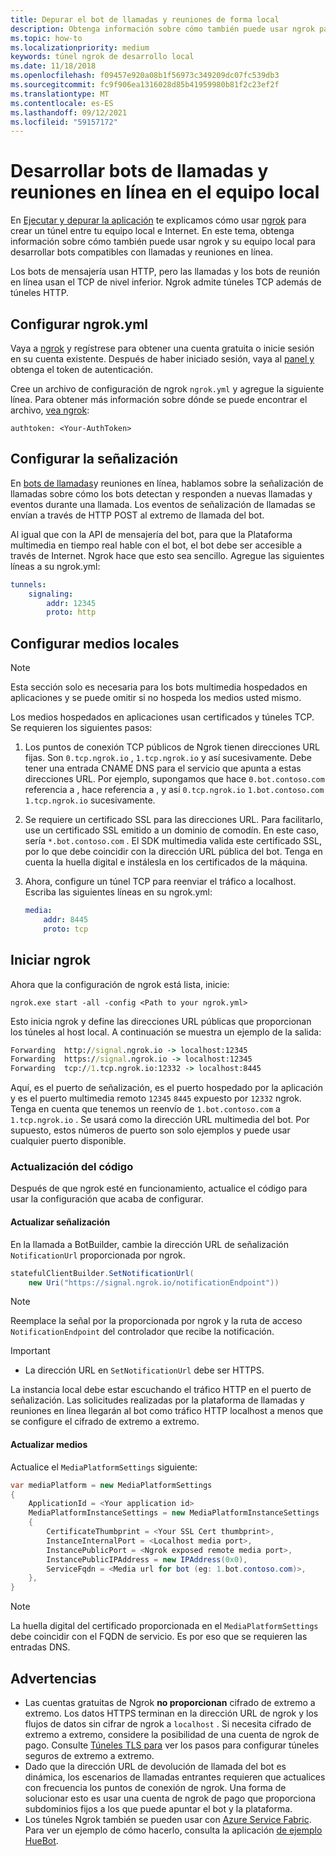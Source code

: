 ```yaml
---
title: Depurar el bot de llamadas y reuniones de forma local
description: Obtenga información sobre cómo también puede usar ngrok para desarrollar llamadas y bots de reunión en línea en su equipo local.
ms.topic: how-to
ms.localizationpriority: medium
keywords: túnel ngrok de desarrollo local
ms.date: 11/18/2018
ms.openlocfilehash: f09457e920a08b1f56973c349209dc07fc539db3
ms.sourcegitcommit: fc9f906ea1316028d85b41959980b81f2c23ef2f
ms.translationtype: MT
ms.contentlocale: es-ES
ms.lasthandoff: 09/12/2021
ms.locfileid: "59157172"
---
```

# <a name="develop-calling-and-online-meeting-bots-on-your-local-pc"></a>Desarrollar bots de llamadas y reuniones en línea en el equipo local

En [Ejecutar y depurar la aplicación](../../concepts/build-and-test/debug.md) te explicamos cómo usar [ngrok](https://ngrok.com) para crear un túnel entre tu equipo local e Internet. En este tema, obtenga información sobre cómo también puede usar ngrok y su equipo local para desarrollar bots compatibles con llamadas y reuniones en línea.

Los bots de mensajería usan HTTP, pero las llamadas y los bots de reunión en línea usan el TCP de nivel inferior. Ngrok admite túneles TCP además de túneles HTTP. 

## <a name="configure-ngrokyml"></a>Configurar ngrok.yml

Vaya a [ngrok](https://ngrok.com) y regístrese para obtener una cuenta gratuita o inicie sesión en su cuenta existente. Después de haber iniciado sesión, vaya al [panel y](https://dashboard.ngrok.com) obtenga el token de autenticación.

Cree un archivo de configuración de ngrok `ngrok.yml` y agregue la siguiente línea. Para obtener más información sobre dónde se puede encontrar el archivo, [vea ngrok](https://ngrok.com/docs#config):

  `authtoken: <Your-AuthToken>`

## <a name="set-up-signaling"></a>Configurar la señalización

En [bots de llamadas](./calls-meetings-bots-overview.md)y reuniones en línea, hablamos sobre la señalización de llamadas sobre cómo los bots detectan y responden a nuevas llamadas y eventos durante una llamada. Los eventos de señalización de llamadas se envían a través de HTTP POST al extremo de llamada del bot.

Al igual que con la API de mensajería del bot, para que la Plataforma multimedia en tiempo real hable con el bot, el bot debe ser accesible a través de Internet. Ngrok hace que esto sea sencillo. Agregue las siguientes líneas a su ngrok.yml:

```yaml
tunnels:
    signaling:
        addr: 12345
        proto: http
```

## <a name="set-up-local-media"></a>Configurar medios locales

> [!NOTE]
> Esta sección solo es necesaria para los bots multimedia hospedados en aplicaciones y se puede omitir si no hospeda los medios usted mismo.

Los medios hospedados en aplicaciones usan certificados y túneles TCP. Se requieren los siguientes pasos:

1. Los puntos de conexión TCP públicos de Ngrok tienen direcciones URL fijas. Son `0.tcp.ngrok.io` , `1.tcp.ngrok.io` y así sucesivamente. Debe tener una entrada CNAME DNS para el servicio que apunta a estas direcciones URL. Por ejemplo, supongamos que hace `0.bot.contoso.com` referencia a , hace referencia a , y así `0.tcp.ngrok.io` `1.bot.contoso.com` `1.tcp.ngrok.io` sucesivamente.
2. Se requiere un certificado SSL para las direcciones URL. Para facilitarlo, use un certificado SSL emitido a un dominio de comodín. En este caso, sería `*.bot.contoso.com` . El SDK multimedia valida este certificado SSL, por lo que debe coincidir con la dirección URL pública del bot. Tenga en cuenta la huella digital e instálesla en los certificados de la máquina.
3. Ahora, configure un túnel TCP para reenviar el tráfico a localhost. Escriba las siguientes líneas en su ngrok.yml:

    ```yaml
    media:
        addr: 8445
        proto: tcp
    ```

## <a name="start-ngrok"></a>Iniciar ngrok

Ahora que la configuración de ngrok está lista, inicie:

  `ngrok.exe start -all -config <Path to your ngrok.yml>`

Esto inicia ngrok y define las direcciones URL públicas que proporcionan los túneles al host local. A continuación se muestra un ejemplo de la salida:

```cmd
Forwarding  http://signal.ngrok.io -> localhost:12345
Forwarding  https://signal.ngrok.io -> localhost:12345
Forwarding  tcp://1.tcp.ngrok.io:12332 -> localhost:8445
```

Aquí, es el puerto de señalización, es el puerto hospedado por la aplicación y es el puerto multimedia remoto `12345` `8445` expuesto por `12332` ngrok. Tenga en cuenta que tenemos un reenvío de `1.bot.contoso.com` a `1.tcp.ngrok.io` . Se usará como la dirección URL multimedia del bot. Por supuesto, estos números de puerto son solo ejemplos y puede usar cualquier puerto disponible.

### <a name="update-code"></a>Actualización del código

Después de que ngrok esté en funcionamiento, actualice el código para usar la configuración que acaba de configurar.

#### <a name="update-signaling"></a>Actualizar señalización

En la llamada a BotBuilder, cambie la dirección URL de señalización `NotificationUrl` proporcionada por ngrok.

```csharp
statefulClientBuilder.SetNotificationUrl(
    new Uri("https://signal.ngrok.io/notificationEndpoint"))
```

> [!NOTE]
> Reemplace la señal por la proporcionada por ngrok y la ruta de acceso `NotificationEndpoint` del controlador que recibe la notificación.

> [!IMPORTANT]
> * La dirección URL en `SetNotificationUrl` debe ser HTTPS.
> 
> La instancia local debe estar escuchando el tráfico HTTP en el puerto de señalización. Las solicitudes realizadas por la plataforma de llamadas y reuniones en línea llegarán al bot como tráfico HTTP localhost a menos que se configure el cifrado de extremo a extremo.

#### <a name="update-media"></a>Actualizar medios

Actualice el `MediaPlatformSettings` siguiente:

```csharp
var mediaPlatform = new MediaPlatformSettings
{
    ApplicationId = <Your application id>
    MediaPlatformInstanceSettings = new MediaPlatformInstanceSettings
    {
        CertificateThumbprint = <Your SSL Cert thumbprint>,
        InstanceInternalPort = <Localhost media port>,
        InstancePublicPort = <Ngrok exposed remote media port>,
        InstancePublicIPAddress = new IPAddress(0x0),
        ServiceFqdn = <Media url for bot (eg: 1.bot.contoso.com)>,
    },
}
```

> [!NOTE]
> La huella digital del certificado proporcionada en el `MediaPlatformSettings` debe coincidir con el FQDN de servicio. Es por eso que se requieren las entradas DNS.

## <a name="caveats"></a>Advertencias

- Las cuentas gratuitas de Ngrok **no proporcionan** cifrado de extremo a extremo. Los datos HTTPS terminan en la dirección URL de ngrok y los flujos de datos sin cifrar de ngrok a `localhost` . Si necesita cifrado de extremo a extremo, considere la posibilidad de una cuenta de ngrok de pago. Consulte [Túneles TLS para](https://ngrok.com/docs#tls) ver los pasos para configurar túneles seguros de extremo a extremo.
- Dado que la dirección URL de devolución de llamada del bot es dinámica, los escenarios de llamadas entrantes requieren que actualices con frecuencia los puntos de conexión de ngrok. Una forma de solucionar esto es usar una cuenta de ngrok de pago que proporciona subdominios fijos a los que puede apuntar el bot y la plataforma.
- Los túneles Ngrok también se pueden usar con [Azure Service Fabric](/azure/service-fabric/service-fabric-overview). Para ver un ejemplo de cómo hacerlo, consulta la aplicación [de ejemplo HueBot](/microsoftgraph/microsoft-graph-comms-samples/tree/master/Samples/LocalMediaSamples/HueBot/HueBot).
